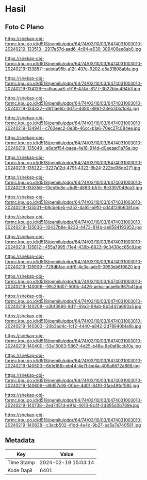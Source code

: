 # Hasil

## Foto C Plano

https://sirekap-obj-formc.kpu.go.id/d518/pemilu/pdpr/64/74/03/10/03/6474031003010-20240219-133513--2917e57d-aad6-4c84-a630-309406ee6ab0.jpg

https://sirekap-obj-formc.kpu.go.id/d518/pemilu/pdpr/64/74/03/10/03/6474031003010-20240219-133857--acbda95b-a12f-407e-9202-e5a31808abfa.jpg

https://sirekap-obj-formc.kpu.go.id/d518/pemilu/pdpr/64/74/03/10/03/6474031003010-20240219-134126--cd5acaa8-c918-474d-8177-3b22bbc494b3.jpg

https://sirekap-obj-formc.kpu.go.id/d518/pemilu/pdpr/64/74/03/10/03/6474031003010-20240219-134332--d611ae6b-3d75-4d90-8861-23eb133c1c8a.jpg

https://sirekap-obj-formc.kpu.go.id/d518/pemilu/pdpr/64/74/03/10/03/6474031003010-20240219-134941--c760eec2-0e3b-46cc-b1a6-70ec27c084ee.jpg

https://sirekap-obj-formc.kpu.go.id/d518/pemilu/pdpr/64/74/03/10/03/6474031003010-20240219-135049--a6ebff54-baea-4e18-914d-d0eeaad1a76a.jpg

https://sirekap-obj-formc.kpu.go.id/d518/pemilu/pdpr/64/74/03/10/03/6474031003010-20240219-135222--3227a12d-479f-4322-9b24-222bd36de271.jpg

https://sirekap-obj-formc.kpu.go.id/d518/pemilu/pdpr/64/74/03/10/03/6474031003010-20240219-135356--10eb9c8e-a5d9-4863-b57e-8e3397049cb3.jpg

https://sirekap-obj-formc.kpu.go.id/d518/pemilu/pdpr/64/74/03/10/03/6474031003010-20240219-135501--b8dbebe5-e252-4a65-a9f0-cd44f26b608f.jpg

https://sirekap-obj-formc.kpu.go.id/d518/pemilu/pdpr/64/74/03/10/03/6474031003010-20240219-135636--10437b8e-9233-4473-814b-ae8584193952.jpg

https://sirekap-obj-formc.kpu.go.id/d518/pemilu/pdpr/64/74/03/10/03/6474031003010-20240219-135812--455a7995-71e4-439b-8923-9c3430cc65c8.jpg

https://sirekap-obj-formc.kpu.go.id/d518/pemilu/pdpr/64/74/03/10/03/6474031003010-20240219-135909--728db1ac-ddf6-4c3e-adc9-0953eb6f9820.jpg

https://sirekap-obj-formc.kpu.go.id/d518/pemilu/pdpr/64/74/03/10/03/6474031003010-20240219-140008--99c29d07-500b-4426-aeba-acae6d967b4f.jpg

https://sirekap-obj-formc.kpu.go.id/d518/pemilu/pdpr/64/74/03/10/03/6474031003010-20240219-140208--a3bf3896-9d11-49a3-99ab-8b5442a690a5.jpg

https://sirekap-obj-formc.kpu.go.id/d518/pemilu/pdpr/64/74/03/10/03/6474031003010-20240219-140303--20b3ad4c-1cf2-4440-a842-2d78940bfa6b.jpg

https://sirekap-obj-formc.kpu.go.id/d518/pemilu/pdpr/64/74/03/10/03/6474031003010-20240219-140400--53e15093-5867-4d25-b48a-8e0af8ccb10e.jpg

https://sirekap-obj-formc.kpu.go.id/d518/pemilu/pdpr/64/74/03/10/03/6474031003010-20240219-140503--6b1e18fb-eb44-4e7f-be4a-409a6672a866.jpg

https://sirekap-obj-formc.kpu.go.id/d518/pemilu/pdpr/64/74/03/10/03/6474031003010-20240219-140609--d9d57c95-00be-4d01-84f0-3fae491cf585.jpg

https://sirekap-obj-formc.kpu.go.id/d518/pemilu/pdpr/64/74/03/10/03/6474031003010-20240219-140738--2ed7451d-e91d-4613-8c4f-2d895d0b769e.jpg

https://sirekap-obj-formc.kpu.go.id/d518/pemilu/pdpr/64/74/03/10/03/6474031003010-20240219-140828--c3ecb502-41dd-4e4d-9b27-ea5a7a740581.jpg


## Metadata

| Key        | Value               |
| ---------- | ------------------- |
| Time Stamp | 2024-02-19 15:03:14 |
| Kode Dapil | 6401                |



